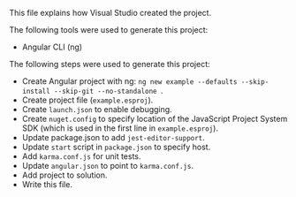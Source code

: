 This file explains how Visual Studio created the project.

The following tools were used to generate this project:
- Angular CLI (ng)

The following steps were used to generate this project:
- Create Angular project with ng: `ng new example --defaults --skip-install --skip-git --no-standalone `.
- Create project file (`example.esproj`).
- Create `launch.json` to enable debugging.
- Create `nuget.config` to specify location of the JavaScript Project System SDK (which is used in the first line in `example.esproj`).
- Update package.json to add `jest-editor-support`.
- Update `start` script in `package.json` to specify host.
- Add `karma.conf.js` for unit tests.
- Update `angular.json` to point to `karma.conf.js`.
- Add project to solution.
- Write this file.
